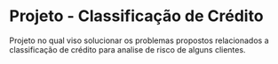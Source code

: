 # Projeto - Classificação de Crédito

Projeto no qual viso solucionar os problemas propostos relacionados a classificação de crédito para analise de risco de alguns clientes.